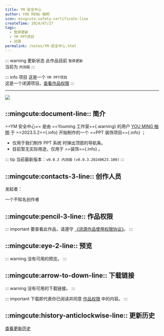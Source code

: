 ```yaml
---
title: YM 安全中心
author: YOU MING 柚明
icon: mingcute:safety-certificate-line
createTime: 2024/07/27
tags:
  - 暂停更新
  - YM PPT项目
  - 闭源
permalink: /notes/YM-安全中心.html
---
```


::: warning 更新状态
此作品目前 `暂停更新`  
当前为 `内测版`
:::

::: info 项目
这是一个 `YM PPT项目`  
这是一个闭源项目。[查看作品权限](#作品权限)
:::

---

![](https://ri.youming.v6.army/aqzx.png)

## ::mingcute:document-line:: 简介

==YM 安全中心== 是由 ==Youming 工作室=={.warning} 的用户 [YOU MING 柚明](/notes/更多/工作室.html#you-ming-柚明) 于 ==2023.5.2=={.info} 开始制作的一个 ==PPT 装饰项目=={.info} ；

- 仅用于我们制作 PPT 系统 时弹出顶部的导航条。
- 目前暂无实际用途，仅用于 ==装饰=={.info} 。

::: tip 当前最新版本：`v0.0.3 内测版` `(v0.0.3.20240623.100)`
:::

## ::mingcute:contacts-3-line:: 创作人员

发起者：

<LinkCard title="YOU MING 柚明" icon="https://ri.youming.v6.army/ym-ys.png" href="/notes/更多/工作室.html#you-ming-柚明">
    一个不知名创作者
</LinkCard>

## ::mingcute:pencil-3-line:: 作品权限

::: important 要查看此作品，请遵守 [《闭源作品使用权限协议》](/notes/协议/闭源.html)。
:::

## ::mingcute:eye-2-line:: 预览

::: warning 没有可用的预览。
:::

## ::mingcute:arrow-to-down-line:: 下载链接

::: warning 没有可用的下载链接。
:::

::: important 下载即代表你已阅读并同意 [作品权限](#作品权限) 中的内容。
:::

## ::mingcute:history-anticlockwise-line:: 更新历史

[查看更新历史](/notes/更新历史/YM-安全中心.html)
